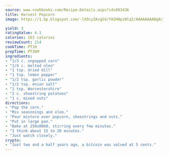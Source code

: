 ```yaml
---
source: www.cookbooks.com/Recipe-Details.aspx?id=883436
title: Harvest Popcorn
image: https://1.bp.blogspot.com/-lXOcyZAvgS4/YA2H0pzWlqI/AAAAAAAABg8/_HX4JI-WmFM0Tz684w_qYjP9vBzksmFNgCLcBGAsYHQ/s219/20.png

yield: 3
ratingValue: 4.1
calories: 163 calories
reviewCount: 214
cookTime: PT1H
prepTime: PT36M
ingredients:
- "1/3 c. unpopped corn"
- "1/4 c. melted oleo"
- "1 tsp. dried dill"
- "1 tsp. lemon pepper"
- "1/2 tsp. garlic powder"
- "1/2 tsp. onion salt"
- "1 tsp. Worcestershire"
- "2 c. shoestring potatoes"
- "1 c. mixed nuts"
directions:
- "Pop the corn."
- "Mix seasonings and oleo."
- "Pour mixture over popcorn, shoestrings and nuts."
- "Put in large pan."
- "Bake at 250u00b0, stirring every few minutes."
- "I think about 15 to 20 minutes."
- "Just watch closely."
crypto:
- "Just two and a half years ago, a bitcoin was valued at 5 cents."
---
```

